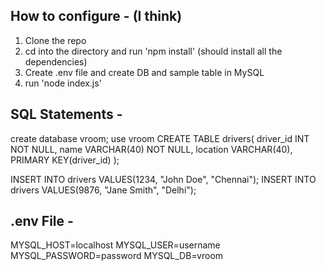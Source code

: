 ## How to configure - (I think)

1. Clone the repo
2. cd into the directory and run 'npm install' (should install all the dependencies)
3. Create .env file and create DB and sample table in MySQL
4. run 'node index.js'

## SQL Statements - 
create database vroom;
use vroom
CREATE TABLE drivers(
	driver_id INT NOT NULL,
	name VARCHAR(40) NOT NULL,
	location VARCHAR(40),
	PRIMARY KEY(driver_id)
);

INSERT INTO drivers VALUES(1234, "John Doe", "Chennai");
INSERT INTO drivers VALUES(9876, "Jane Smith", "Delhi");

## .env File - 
MYSQL_HOST=localhost
MYSQL_USER=username
MYSQL_PASSWORD=password
MYSQL_DB=vroom

